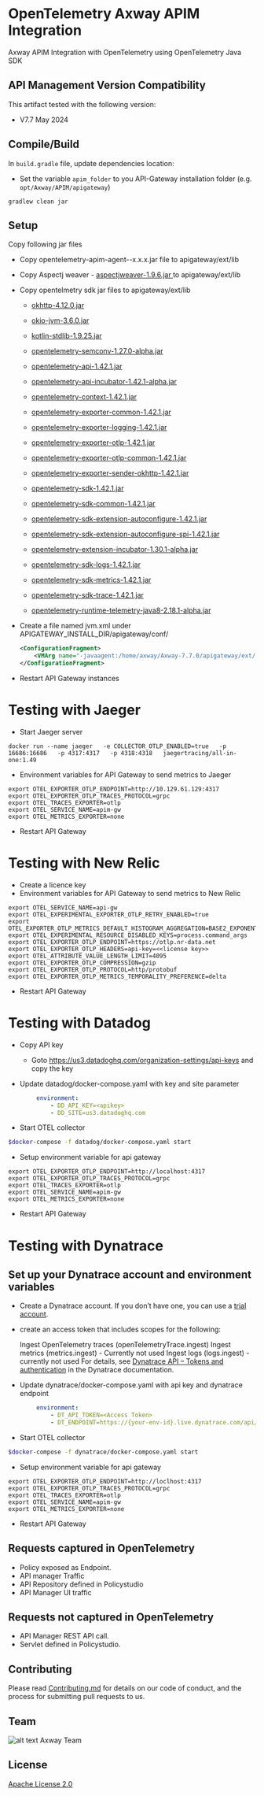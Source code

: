# OpenTelemetry Axway APIM Integration

Axway APIM Integration with OpenTelemetry using OpenTelemetry Java SDK

## API Management Version Compatibility

This artifact tested with the following version:

- V7.7 May 2024 


## Compile/Build

In `build.gradle` file, update dependencies location:

- Set the variable `apim_folder` to you API-Gateway installation folder (e.g. `opt/Axway/APIM/apigateway`)


```
gradlew clean jar
```

## Setup

Copy following jar files


- Copy opentelemetry-apim-agent--x.x.x.jar file to apigateway/ext/lib
- Copy Aspectj weaver - [ aspectjweaver-1.9.6.jar ](https://repo1.maven.org/maven2/org/aspectj/aspectjweaver/1.9.6/aspectjweaver-1.9.6.jar) to  apigateway/ext/lib
- Copy opentelmetry sdk jar files to apigateway/ext/lib 

  - [okhttp-4.12.0.jar](https://repo1.maven.org/maven2/com/squareup/okhttp3/okhttp/4.12.0/okhttp-4.12.0.jar)
  - [okio-jvm-3.6.0.jar](https://repo1.maven.org/maven2/com/squareup/okio/okio-jvm/3.6.0/okio-jvm-3.6.0.jar)
  - [kotlin-stdlib-1.9.25.jar](https://repo1.maven.org/maven2/org/jetbrains/kotlin/kotlin-stdlib/1.9.25/kotlin-stdlib-1.9.25.jar)

  - [opentelemetry-semconv-1.27.0-alpha.jar](https://repo1.maven.org/maven2/io/opentelemetry/semconv/opentelemetry-semconv/1.27.0-alpha/opentelemetry-semconv-1.27.0-alpha.jar)
  
  - [opentelemetry-api-1.42.1.jar](https://repo1.maven.org/maven2/io/opentelemetry/opentelemetry-api/1.42.1/opentelemetry-api-1.42.1.jar)
  - [opentelemetry-api-incubator-1.42.1-alpha.jar](https://repo1.maven.org/maven2/io/opentelemetry/opentelemetry-api-incubator/1.42.1-alpha/opentelemetry-api-incubator-1.42.1-alpha.jar)
  
  - [opentelemetry-context-1.42.1.jar](https://repo1.maven.org/maven2/io/opentelemetry/opentelemetry-context/1.42.1/opentelemetry-context-1.42.1.jar)

  - [opentelemetry-exporter-common-1.42.1.jar](https://repo1.maven.org/maven2/io/opentelemetry/opentelemetry-exporter-common/1.42.1/opentelemetry-exporter-common-1.42.1.jar)
  - [opentelemetry-exporter-logging-1.42.1.jar](https://repo1.maven.org/maven2/io/opentelemetry/opentelemetry-exporter-logging/1.42.1/opentelemetry-exporter-logging-1.42.1.jar)
  - [opentelemetry-exporter-otlp-1.42.1.jar](https://repo1.maven.org/maven2/io/opentelemetry/opentelemetry-exporter-otlp/1.42.1/opentelemetry-exporter-otlp-1.42.1.jar)
  - [opentelemetry-exporter-otlp-common-1.42.1.jar](https://repo1.maven.org/maven2/io/opentelemetry/opentelemetry-exporter-otlp-common/1.42.1/opentelemetry-exporter-otlp-common-1.42.1.jar)
  - [opentelemetry-exporter-sender-okhttp-1.42.1.jar](https://repo1.maven.org/maven2/io/opentelemetry/opentelemetry-exporter-sender-okhttp/1.42.1/opentelemetry-exporter-sender-okhttp-1.42.1.jar)

  - [opentelemetry-sdk-1.42.1.jar](https://repo1.maven.org/maven2/io/opentelemetry/opentelemetry-sdk/1.42.1/opentelemetry-sdk-1.42.1.jar)
  - [opentelemetry-sdk-common-1.42.1.jar](https://repo1.maven.org/maven2/io/opentelemetry/opentelemetry-sdk-common/1.42.1/opentelemetry-sdk-common-1.42.1.jar)
  - [opentelemetry-sdk-extension-autoconfigure-1.42.1.jar](https://repo1.maven.org/maven2/io/opentelemetry/opentelemetry-sdk-extension-autoconfigure/1.42.1/opentelemetry-sdk-extension-autoconfigure-1.42.1.jar)
  - [opentelemetry-sdk-extension-autoconfigure-spi-1.42.1.jar](https://repo1.maven.org/maven2/io/opentelemetry/opentelemetry-sdk-extension-autoconfigure-spi/1.42.1/opentelemetry-sdk-extension-autoconfigure-spi-1.42.1.jar)
 
  
  - [opentelemetry-extension-incubator-1.30.1-alpha.jar](https://repo1.maven.org/maven2/io/opentelemetry/opentelemetry-extension-incubator/1.30.1-alpha/opentelemetry-extension-incubator-1.30.1-alpha.jar)
  - [opentelemetry-sdk-logs-1.42.1.jar](https://repo1.maven.org/maven2/io/opentelemetry/opentelemetry-sdk-logs/1.42.1/opentelemetry-sdk-logs-1.42.1.jar)
  - [opentelemetry-sdk-metrics-1.42.1.jar](https://repo1.maven.org/maven2/io/opentelemetry/opentelemetry-sdk-metrics/1.42.1/opentelemetry-sdk-metrics-1.42.1.jar)
  - [opentelemetry-sdk-trace-1.42.1.jar](https://repo1.maven.org/maven2/io/opentelemetry/opentelemetry-sdk-trace/1.42.1/opentelemetry-sdk-trace-1.42.1.jar)
  - [opentelemetry-runtime-telemetry-java8-2.18.1-alpha.jar](https://repo1.maven.org/maven2/io/opentelemetry/instrumentation/opentelemetry-runtime-telemetry-java8/2.18.1-alpha/opentelemetry-runtime-telemetry-java8-2.18.1-alpha.jar)



- Create a file named jvm.xml under APIGATEWAY_INSTALL_DIR/apigateway/conf/
    ```xml
    <ConfigurationFragment>
        <VMArg name="-javaagent:/home/axway/Axway-7.7.0/apigateway/ext/lib/aspectjweaver-1.9.22.1.jar"/>
    </ConfigurationFragment>
    ```
- Restart API Gateway instances

# Testing with Jaeger

- Start Jaeger server
```
docker run --name jaeger   -e COLLECTOR_OTLP_ENABLED=true   -p 16686:16686   -p 4317:4317   -p 4318:4318   jaegertracing/all-in-one:1.49
```

- Environment variables for API Gateway to send metrics to Jaeger

```
export OTEL_EXPORTER_OTLP_ENDPOINT=http://10.129.61.129:4317
export OTEL_EXPORTER_OTLP_TRACES_PROTOCOL=grpc
export OTEL_TRACES_EXPORTER=otlp
export OTEL_SERVICE_NAME=apim-gw
export OTEL_METRICS_EXPORTER=none
```

- Restart API Gateway

# Testing with New Relic
- Create a licence key
- Environment variables for API Gateway to send metrics to New Relic

```
export OTEL_SERVICE_NAME=api-gw
export OTEL_EXPERIMENTAL_EXPORTER_OTLP_RETRY_ENABLED=true
export OTEL_EXPORTER_OTLP_METRICS_DEFAULT_HISTOGRAM_AGGREGATION=BASE2_EXPONENTIAL_BUCKET_HISTOGRAM
export OTEL_EXPERIMENTAL_RESOURCE_DISABLED_KEYS=process.command_args
export OTEL_EXPORTER_OTLP_ENDPOINT=https://otlp.nr-data.net
export OTEL_EXPORTER_OTLP_HEADERS=api-key=<<license key>>
export OTEL_ATTRIBUTE_VALUE_LENGTH_LIMIT=4095
export OTEL_EXPORTER_OTLP_COMPRESSION=gzip
export OTEL_EXPORTER_OTLP_PROTOCOL=http/protobuf
export OTEL_EXPORTER_OTLP_METRICS_TEMPORALITY_PREFERENCE=delta
```

- Restart API Gateway

# Testing with Datadog
- Copy API key 
    - Goto https://us3.datadoghq.com/organization-settings/api-keys and copy the key

- Update datadog/docker-compose.yaml with key and site parameter 
```yaml
        environment:
            - DD_API_KEY=<apikey>
            - DD_SITE=us3.datadoghq.com
```
- Start OTEL collector
```bash
$docker-compose -f datadog/docker-compose.yaml start
```
- Setup environment variable for api gateway
```
export OTEL_EXPORTER_OTLP_ENDPOINT=http://localhost:4317
export OTEL_EXPORTER_OTLP_TRACES_PROTOCOL=grpc
export OTEL_TRACES_EXPORTER=otlp
export OTEL_SERVICE_NAME=apim-gw
export OTEL_METRICS_EXPORTER=none
```

- Restart API Gateway

# Testing with Dynatrace

## Set up your Dynatrace account and environment variables
  - Create a Dynatrace account. If you don’t have one, you can use a [trial account](https://www.dynatrace.com/signup/).

 -  create an access token that includes scopes for the following:

    Ingest OpenTelemetry traces (openTelemetryTrace.ingest)
    Ingest metrics (metrics.ingest) - Currently not used
    Ingest logs (logs.ingest) - currently not used
For details, see [Dynatrace API – Tokens and authentication](https://docs.dynatrace.com/docs/dynatrace-api/basics/dynatrace-api-authentication) in the Dynatrace documentation.

- Update dynatrace/docker-compose.yaml with api key and dynatrace endpoint
```yaml
        environment:
            - DT_API_TOKEN=<Access Token>
            - DT_ENDPOINT=https://{your-env-id}.live.dynatrace.com/api/v2/otlp
```

- Start OTEL collector
```bash
$docker-compose -f dynatrace/docker-compose.yaml start
```
- Setup environment variable for api gateway
```
export OTEL_EXPORTER_OTLP_ENDPOINT=http://loclhost:4317
export OTEL_EXPORTER_OTLP_TRACES_PROTOCOL=grpc
export OTEL_TRACES_EXPORTER=otlp
export OTEL_SERVICE_NAME=apim-gw
export OTEL_METRICS_EXPORTER=none
```

- Restart API Gateway



## Requests captured in OpenTelemetry
- Policy exposed as Endpoint.
- API manager Traffic
- API Repository defined in Policystudio
- API Manager UI traffic

## Requests not captured in OpenTelemetry
- API Manager REST API call.
- Servlet defined in Policystudio.


## Contributing

Please read [Contributing.md](https://github.com/Axway-API-Management-Plus/Common/blob/master/Contributing.md) for details on our code of conduct, and the process for submitting pull requests to us.

## Team

![alt text][Axwaylogo] Axway Team

[Axwaylogo]: https://github.com/Axway-API-Management/Common/blob/master/img/AxwayLogoSmall.png  "Axway logo"

## License
[Apache License 2.0](LICENSE)
